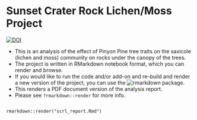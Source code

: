 Sunset Crater Rock Lichen/Moss Project
======================================

[![DOI](https://zenodo.org/badge/285126380.svg)](https://zenodo.org/badge/latestdoi/285126380)

- This is an analysis of the effect of Pinyon Pine tree traits on
  the saxicole (lichen and moss) community on rocks under the canopy
  of the trees. 
- The project is written in RMarkdown notebook format, which you can
  render and browse.
- If you would like to run the code and/or add-on and re-build and
  render a new version of the project, you can use the
  ![rmarkdown](https://rmarkdown.rstudio.com/) package. 
- This renders a PDF document version of the analysis report.
- Please see `?rmarkdown::render` for more info. 

```{r}

rmarkdown::render("scrl_report.Rmd")

```



